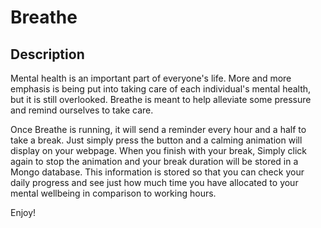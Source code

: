 # Breathe

## Description
Mental health is an important part of everyone's life. More and more emphasis is being put into taking care of each individual's mental health, but it is still overlooked.  Breathe is meant to help alleviate some pressure and remind ourselves to take care. 

Once Breathe is running, it will send a reminder every hour and a half to take a break. Just simply press the button and a calming animation will display on your webpage. When you finish with your break, Simply click again to stop the animation and your break duration will be stored in a Mongo database. This information is stored so that you can check your daily progress and see just how much time you have allocated to your mental wellbeing in comparison to working hours.

Enjoy!

